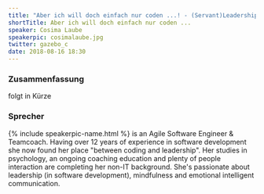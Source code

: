 ```yaml
---
title: "Aber ich will doch einfach nur coden ...! - (Servant)Leadership in der IT aus der Perspektive eines Gärtners"
shortTitle: Aber ich will doch einfach nur coden ...
speaker: Cosima Laube
speakerpic: cosimalaube.jpg
twitter: gazebo_c
date: 2018-08-16 18:30
---
```


### Zusammenfassung

folgt in Kürze

### Sprecher

{% include speakerpic-name.html %} is an Agile Software Engineer & Teamcoach. Having over 12 years of experience in software development she now found her place "between coding and leadership". Her studies in psychology, an ongoing coaching education and plenty of people interaction are completing her non-IT background. She's passionate about leadership (in software development), mindfulness and emotional intelligent communication.

